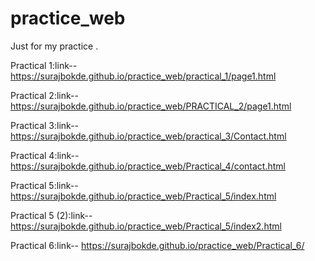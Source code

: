 # practice_web
Just for my practice .

Practical 1:link-- https://surajbokde.github.io/practice_web/practical_1/page1.html

Practical 2:link-- https://surajbokde.github.io/practice_web/PRACTICAL_2/page1.html

Practical 3:link-- https://surajbokde.github.io/practice_web/practical_3/Contact.html

Practical 4:link-- https://surajbokde.github.io/practice_web/Practical_4/contact.html

Practical 5:link-- https://surajbokde.github.io/practice_web/Practical_5/index.html

Practical 5 (2):link-- https://surajbokde.github.io/practice_web/Practical_5/index2.html

Practical 6:link-- https://surajbokde.github.io/practice_web/Practical_6/
